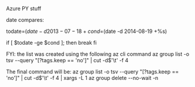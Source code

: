 Azure PY stuff



date compares:

todate=$(date -d 2013-07-18 +%s)
cond=$(date -d 2014-08-19 +%s)

if [ $todate -ge $cond ];
then
    break
fi 


FYI: the list was created using the following az cli command
az group list -o tsv --query "[?tags.keep == 'no']" | cut -d$'\t' -f 4
 
The final command will be:
az group list -o tsv --query "[?tags.keep == 'no']" | cut -d$'\t' -f 4 | xargs -L 1 az group delete --no-wait -n